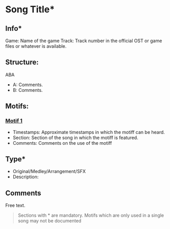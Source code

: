 # Song Title*

## Info*

Game: Name of the game
Track: Track number in the official OST or game files or whatever is available.

## Structure:
ABA
- A: Comments.
- B: Comments.

## Motifs:

### [Motif 1](MotifTemplate.md)
- Timestamps: Approximate timestamps in which the motiff can be heard. 
- Section: Section of the song in which the motiff is featured.
- Comments: Comments on the use of the motiff

## Type*
- Original/Medley/Arrangement/SFX
- Description:

## Comments

Free text.

> Sections with * are mandatory.
> Motifs which are only used in a single song may not be documented